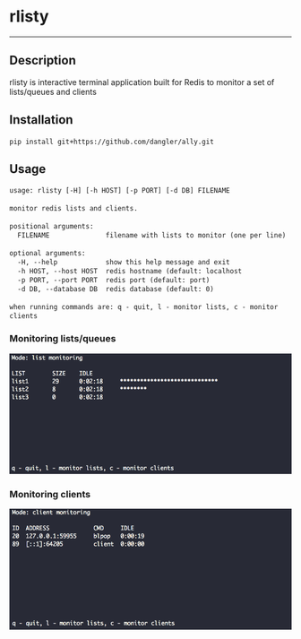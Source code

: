 # rlisty
---
## Description

rlisty is interactive terminal application built for Redis to monitor a set of lists/queues and clients

## Installation

```
pip install git+https://github.com/dangler/ally.git
```

## Usage

```
usage: rlisty [-H] [-h HOST] [-p PORT] [-d DB] FILENAME

monitor redis lists and clients.

positional arguments:
  FILENAME              filename with lists to monitor (one per line)

optional arguments:
  -H, --help            show this help message and exit
  -h HOST, --host HOST  redis hostname (default: localhost
  -p PORT, --port PORT  redis port (default: port)
  -d DB, --database DB  redis database (default: 0)

when running commands are: q - quit, l - monitor lists, c - monitor clients
  ```

### Monitoring lists/queues

![Monitoring lists/queues](/docs/lists.png?raw=true "Monitoring lists/queues")

### Monitoring clients

![Monitoring clients](/docs/clients.png?raw=true "Monitoring clients")